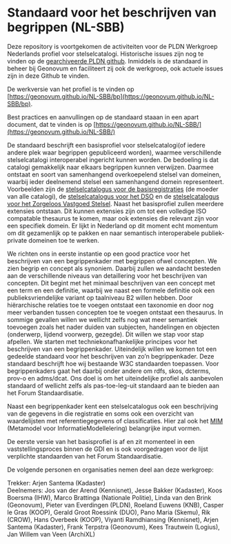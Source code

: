 # Standaard voor het beschrijven van begrippen (NL-SBB)

Deze repository is voortgekomen de activiteiten voor de PLDN Werkgroep Nederlands profiel voor stelselcatalogi. Historische issues zijn nog te vinden op de [gearchiveerde PLDN github](https://github.com/pldn/nederlands-profiel-voor-stelselcatalogi/issues?q=is%3Aissue). Inmiddels is de standaard in beheer bij Geonovum en faciliteert zij ook de werkgroep, ook actuele issues zijn in deze Github te vinden.

De werkversie van het profiel is te vinden op [https://geonovum.github.io/NL-SBB/bp](https://geonovum.github.io/NL-SBB/bp).

Best practices en aanvullingen op de standaard staaan in een apart document, dat te vinden is op [https://geonovum.github.io/NL-SBB/](https://geonovum.github.io/NL-SBB/)
 
De standaard beschrijft een basisprofiel voor stelselcatalogi(of iedere andere plek waar begrippen gepubliceerd worden), waarmee verschillende stelselcatalogi interoperabel ingericht kunnen worden. De bedoeling is dat catalogi gemakkelijk naar elkaars begrippen kunnen verwijzen. Daarmee ontstaat en soort van samenhangend overkoepelend stelsel van domeinen, waarbij ieder deelnemend stelsel een samenhangend domein representeert. Voorbeelden zijn de [stelselcatalogus voor de basisregistraties](https://www.stelselcatalogus.nl/) (de moeder van alle catalogi), de [stelselcatalogus voor het DSO](https://stelselcatalogus.omgevingswet.overheid.nl/) en de [stelselcatalogus voor het Zorgeloos Vastgoed Stelsel](https://taxonomie.zorgeloosvastgoed.nl/).  Naast het basisprofiel zullen meerdere extensies ontstaan. Dit kunnen extensies zijn om tot een volledige ISO compatable thesaurus te komen, maar ook extensies die relevant zijn voor een specifiek domein. Er lijkt in Nederland op dit moment echt momentum om dit gezamenlijk op te pakken en naar semantisch interoperabele publiek-private domeinen toe te werken.
 
We richten ons in eerste instantie op een good practice voor het beschrijven van een begrippenkader met begrippen ofwel concepten. We zien begrip en concept als synoniem. Daarbij zullen we aandacht besteden aan de verschillende niveaus van detaillering voor het beschrijven van concepten. Dit begint met het minimaal beschrijven van een concept met een term en een definitie, waarbij we naast een formele definitie ook een publieksvriendelijke variant op taalniveau B2 willen hebben. Door hiërarchische relaties toe te voegen ontstaat een taxonomie en door nog meer verbanden tussen concepten toe te voegen ontstaat een thesaurus. In sommige gevallen willen we wellicht zelfs nog wat meer semantiek toevoegen zoals het nader duiden van subjecten, handelingen en objecten (onderwerp, lijdend voorwerp, gezegde). Dit willen we stap voor stap afpellen. We starten met techniekonafhankelijke principes voor het beschrijven van een begrippenkader. Uiteindelijk willen we komen tot een gedeelde standaard voor het beschrijven van zo’n begrippenkader. Deze standaard beschrijft hoe wij bestaande W3C standaarden toepassen. Voor begrippenkaders gaat het daarbij onder andere om rdfs, skos, dcterms, prov-o en adms/dcat. Ons doel is om het uiteindelijke profiel als aanbevolen standaard of wellicht zelfs als pas-toe-leg-uit standaard aan te bieden aan het Forum Standaardisatie.

Naast een begrippenkader kent een stelselcatalogus ook een beschrijving van de gegevens in die registratie en soms ook een overzicht van waardelijsten met referentiegegevens of classificaties. Hier zal ook het [MIM](https://www.geonovum.nl/geo-standaarden/metamodel-informatiemodellering-mim) (Metamodel voor InformatieModellelering) belangrijke input vormen.
 
De eerste versie van het basisprofiel is af en zit momenteel in een vaststellingsproces binnen de GDI en is ook voorgedragen voor de lijst verplichte standaarden van het Forum Standaardisatie.
 
De volgende personen en organisaties nemen deel aan deze werkgroep:

Trekker: Arjen Santema (Kadaster)<br>
Deelnemers: 
Jos van der Arend (Kennisnet), Jesse Bakker (Kadaster), Koos Boersma (IHW), Marco Brattinga (Nationale Politie), Linda van den Brink (Geonovum), Pieter van Everdingen (PLDN), Roeland Euwens (KNB), Casper le Gras (KOOP), Gerald Groot Roessink (DUO), Pano Maria (Skemu), Rik (CROW), Hans Overbeek (KOOP), Viyanti Ramdhiansing (Kennisnet), Arjen Santema (Kadaster), Frank Terpstra (Geonovum), Kees Trautwein (Logius), Jan Willem van Veen (ArchiXL)
